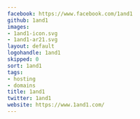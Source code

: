 ```yaml
---
facebook: https://www.facebook.com/1and1
github: 1and1
images:
- 1and1-icon.svg
- 1and1-ar21.svg
layout: default
logohandle: 1and1
skipped: 0
sort: 1and1
tags:
- hosting
- domains
title: 1and1
twitter: 1and1
website: https://www.1and1.com/
---
```

